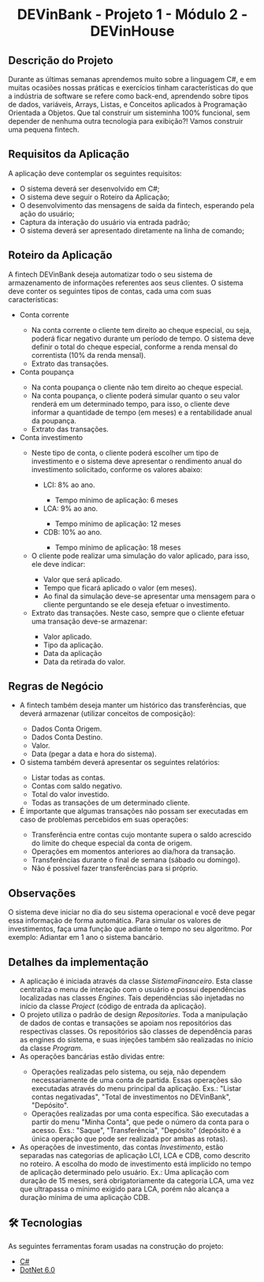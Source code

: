 <h1 align="center"> DEVinBank - Projeto 1 - Módulo 2 - DEVinHouse</h1>

## Descrição do Projeto
<p align="left">Durante as últimas semanas aprendemos muito sobre a linguagem C#, e em muitas ocasiões nossas práticas e exercícios tinham características do que a indústria de software se refere como back-end, aprendendo sobre tipos de dados, variáveis, Arrays, Listas, e Conceitos aplicados à Programação Orientada a Objetos.
Que tal construir um sisteminha 100% funcional, sem depender de nenhuma outra tecnologia para exibição?! Vamos construir uma pequena fintech.
</p>

## Requisitos da Aplicação
<p align="left">A aplicação deve contemplar os seguintes requisitos:</p>
<ul>
    <li>O sistema deverá ser desenvolvido em C#;</li>
    <li>O sistema deve seguir o Roteiro da Aplicação;</li>
    <li>O desenvolvimento das mensagens de saída da fintech, esperando pela ação do usuário;</li>
    <li>Captura da interação do usuário via entrada padrão;</li>
    <li>O sistema deverá ser apresentado diretamente na linha de comando;</li>
</ul>

## Roteiro da Aplicação
<p align="left">A fintech DEVinBank deseja automatizar todo o seu sistema de armazenamento de informações
referentes aos seus clientes. O sistema deve conter os seguintes tipos de contas, cada uma com
suas características:</p>
<ul>
    <li>Conta corrente</li>
        <ul>
            <li>
                Na conta corrente o cliente tem direito ao cheque especial, ou seja, poderá ficar negativo durante um período de tempo. O sistema deve definir o total do cheque especial, conforme a renda mensal do correntista (10% da renda mensal).
            </li>
            <li>
                Extrato das transações.
            </li>
        </ul>
    <li>Conta poupança</li>
        <ul>
            <li>
                Na conta poupança o cliente não tem direito ao cheque especial.
            </li>
            <li>
                Na conta poupança, o cliente poderá simular quanto o seu valor renderá em um determinado tempo, para isso, o cliente deve informar a quantidade de tempo (em meses) e a rentabilidade anual da poupança.
            </li>
            <li>
                Extrato das transações.
            </li>
        </ul>
    <li>Conta investimento</li>
        <ul>
            <li>
                Neste tipo de conta, o cliente poderá escolher um tipo de investimento e o sistema deve apresentar o rendimento anual do investimento solicitado, conforme os valores abaixo:
            </li>
                <ul>
                    <li>
                        LCI: 8% ao ano.
                    </li>      
                        <ul>
                            <li>
                               Tempo mínimo de aplicação: 6 meses
                            </li>
                        </ul>
                    <li>
                        LCA: 9% ao ano.
                    </li>
                        <ul>
                            <li>
                               Tempo mínimo de aplicação: 12 meses
                            </li>
                        </ul>
                    <li>
                        CDB: 10% ao ano.
                    </li>
                        <ul>
                            <li>
                               Tempo mínimo de aplicação: 18 meses
                            </li>
                        </ul>
                </ul>
            <li>
                O cliente pode realizar uma simulação do valor aplicado, para isso, ele deve indicar:
            </li>
                <ul>
                    <li>
                        Valor que será aplicado.
                    </li>
                    <li>
                        Tempo que ficará aplicado o valor (em meses).
                    </li>
                    <li>
                        Ao final da simulação deve-se apresentar uma mensagem para o cliente perguntando se ele deseja efetuar o investimento.
                    </li>
                </ul>
            <li>
                Extrato das transações. Neste caso, sempre que o cliente efetuar uma transação deve-se armazenar:
            </li>
                <ul>
                    <li>
                        Valor aplicado.
                    </li>
                    <li>
                        Tipo da aplicação.
                    </li>
                    <li>
                        Data da aplicação
                    </li>
                    <li>
                        Data da retirada do valor.
                    </li>
                </ul>
        </ul>
</ul>

## Regras de Negócio
<ul>
    <li>
        A fintech também deseja manter um histórico das transferências, que deverá armazenar (utilizar conceitos de composição):
    </li>
        <ul>
            <li>
                Dados Conta Origem.
            </li>
            <li>
                Dados Conta Destino.
            </li>
            <li>
                Valor.
            </li>
            <li>
                Data (pegar a data e hora do sistema).
            </li>
        </ul>
    <li>
        O sistema também deverá apresentar os seguintes relatórios:
    </li>
        <ul>
            <li>
                Listar todas as contas.
            </li>
            <li>
                Contas com saldo negativo.
            </li>
            <li>
                Total do valor investido.
            </li>
            <li>
                Todas as transações de um determinado cliente.
            </li>
        </ul>
    <li>
        É importante que algumas transações não possam ser executadas em caso de problemas percebidos em suas operações:
    </li>
        <ul>
            <li>
                Transferência entre contas cujo montante supera o saldo acrescido do limite do cheque especial da conta de origem.
            </li>
            <li>
                Operações em momentos anteriores ao dia/hora da transação.
            </li>
            <li>
                Transferências durante o final de semana (sábado ou domingo).
            </li>
            <li>
                Não é possível fazer transferências para si próprio.
            </li>
        </ul>
</ul>


## Observações

<p align="left">O sistema deve iniciar no dia do seu sistema operacional e você deve pegar essa informação de forma automática. Para simular os valores de investimentos, faça uma função que adiante o tempo no seu algoritmo. Por exemplo: Adiantar em 1 ano o sistema bancário.</p>


## Detalhes da implementação

<ul>
  <li>
    A aplicação é iniciada através da classe <i>SistemaFinanceiro</i>. Esta classe centraliza o menu de interação com o usuário e possui dependências localizadas nas classes <i>Engines</i>. Tais dependências são injetadas no início da classe <i>Project</i> (código de entrada da aplicação).
  </li>
  <li>
    O projeto utiliza o padrão de design <i>Repositories</i>. Toda a manipulação de dados de contas e transações se apoiam nos repositórios das respectivas classes. Os       repositórios são classes de dependência paras as engines do sistema, e suas injeções também são realizadas no início da classe <i>Program</i>.
  </li>
  <li>
    As operações bancárias estão dividas entre:
  </li>
  <ul>
    <li>
      Operações realizadas pelo sistema, ou seja, não dependem necessariamente de uma conta de partida. Essas operações são executadas através do menu principal da aplicação. Exs.: "Listar contas negativadas", "Total de investimentos no DEVinBank", "Depósito".
    </li>
    <li>
      Operações realizadas por uma conta específica. São executadas a partir do menu "Minha Conta", que pede o número da conta para o acesso. Exs.: "Saque", "Transferência", "Depósito" (depósito é a única operação que pode ser realizada por ambas as rotas).
    </li>
  </ul>
  <li>
    As operações de investimento, das contas <i>Investimento</i>, estão separadas nas categorias de aplicação LCI, LCA e CDB, como descrito no roteiro. A escolha do modo de investimento está implícido no tempo de aplicação determinado pelo usuário. Ex.: Uma aplicação com duração de 15 meses, será obrigatoriamente da categoria LCA, uma vez que ultrapassa o mínimo exigido para LCA, porém não alcança a duração mínima de uma aplicação CDB.
  </li>
</ul>

## 🛠 Tecnologias

As seguintes ferramentas foram usadas na construção do projeto:

- [C#](https://docs.microsoft.com/pt-br/dotnet/csharp/)
- [DotNet 6.0](https://dotnet.microsoft.com/en-us/)
